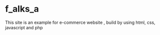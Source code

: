 # f_alks_a
This site is an example for e-commerce website , build by using html, css, javascript and php
